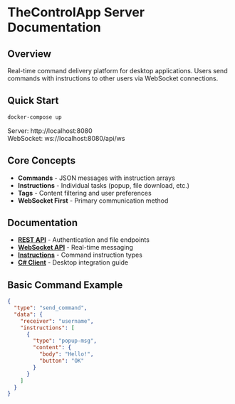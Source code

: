# TheControlApp Server Documentation

## Overview
Real-time command delivery platform for desktop applications. Users send commands with instructions to other users via WebSocket connections.

## Quick Start
```bash
docker-compose up
```
Server: http://localhost:8080  
WebSocket: ws://localhost:8080/api/ws  

## Core Concepts
- **Commands** - JSON messages with instruction arrays
- **Instructions** - Individual tasks (popup, file download, etc.)
- **Tags** - Content filtering and user preferences
- **WebSocket First** - Primary communication method

## Documentation
- **[REST API](./api/rest.md)** - Authentication and file endpoints
- **[WebSocket API](./api/websocket.md)** - Real-time messaging
- **[Instructions](./api/instructions.md)** - Command instruction types
- **[C# Client](./client/csharp.md)** - Desktop integration guide

## Basic Command Example
```json
{
  "type": "send_command", 
  "data": {
    "receiver": "username",
    "instructions": [
      {
        "type": "popup-msg",
        "content": {
          "body": "Hello!",
          "button": "OK"
        }
      }
    ]
  }
}
```
